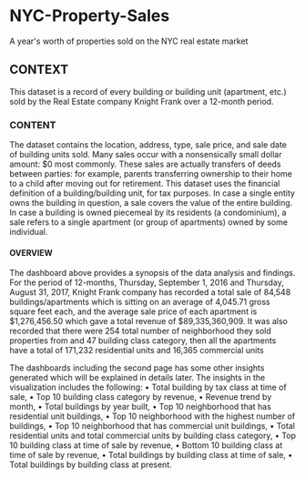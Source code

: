 # NYC-Property-Sales
A year's worth of properties sold on the NYC real estate market
## CONTEXT
This dataset is a record of every building or building unit (apartment, etc.) sold by the Real Estate company Knight Frank over a 12-month period.

### CONTENT
The dataset contains the location, address, type, sale price, and sale date of building units sold.  Many sales occur with a nonsensically small dollar amount: $0 most commonly. These sales are actually transfers of deeds between parties: for example, parents transferring ownership to their home to a child after moving out for retirement. This dataset uses the financial definition of a building/building unit, for tax purposes. In case a single entity owns the building in question, a sale covers the value of the entire building. In case a building is owned piecemeal by its residents (a condominium), a sale refers to a single apartment (or group of apartments) owned by some individual.

#### OVERVIEW
The dashboard above provides a synopsis of the data analysis and findings. For the period of 12-months, Thursday, September 1, 2016 and Thursday, August 31, 2017, Knight Frank company has recorded a total sale of 84,548 buildings/apartments which is sitting on an average of 4,045.71 gross square feet each, and the average sale price of each apartment is $1,276,456.50 which gave a total revenue of $89,335,360,909. It was also recorded that there were 254 total number of neighborhood they sold properties from and 47 building class category, then all the apartments have a total of 171,232 residential units and 16,365 commercial units

The dashboards including the second page has some other insights generated which will be explained in details later. The insights in the visualization includes the following:
•	Total building by tax class at time of sale,
•	Top 10 building class category by revenue,
•	Revenue trend by month,
•	Total buildings by year built,
•	Top 10 neighborhood that has residential unit buildings,
•	Top 10 neighborhood with the highest number of buildings,
•	Top 10 neighborhood that has commercial unit buildings,
•	Total residential units and total commercial units by building class category,
•	Top 10 building class at time of sale by revenue,
•	Bottom 10 building class at time of sale by revenue,
•	Total buildings by building class at time of sale,
•	Total buildings by building class at present.
